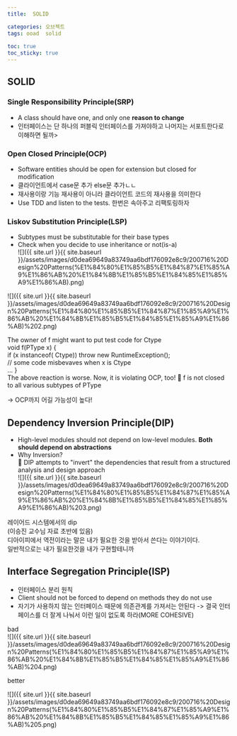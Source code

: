 ```yaml
---
title:  SOLID

categories: 오브젝트 
tags: ooad  solid
 
toc: true
toc_sticky: true
---
```


  
  
## SOLID  
### Single Responsibility Principle(SRP)  
- A class should have one, and only one **reason to change**  
- 인터페이스는 단 하나의 퍼블릭 인터페이스를 가져야하고 나머지는 서포트한다로 이해하면 될까>  
  
### Open Closed Principle(OCP)  
- Software entities should be open for extension but closed for modification  
- 클라이언트에서 case문 추가 else문 추가ㄴㄴ  
- 재사용이랑 기능 재사용이 아니라 클라이언트 코드의 재사용을 의미한다  
- Use TDD and listen to the tests. 한번은 속아주고 리팩토링하자  
  
### Liskov Substitution Principle(LSP)  
- Subtypes must be substitutable for their base types  
- Check when you decide to use inheritance or not(is-a)  
![]({{ site.url }}{{ site.baseurl }}/assets/images/d0dea69649a83749aa6bdf176092e8c9/200716%20Design%20Patterns(%E1%84%80%E1%85%B5%E1%84%87%E1%85%A9%E1%86%AB%20%E1%84%8B%E1%85%B5%E1%84%85%E1%85%A9%E1%86%AB).png)  
  
![]({{ site.url }}{{ site.baseurl }}/assets/images/d0dea69649a83749aa6bdf176092e8c9/200716%20Design%20Patterns(%E1%84%80%E1%85%B5%E1%84%87%E1%85%A9%E1%86%AB%20%E1%84%8B%E1%85%B5%E1%84%85%E1%85%A9%E1%86%AB)%202.png)  
  
The owner of f might want to put test code for Ctype  
    void f(PType x) {  
    if (x instanceof( Ctype)) throw new RuntimeException();  
    // some code misbevaves when x is Ctype  
... }  
 The above reaction is worse. Now, it is violating OCP, too!  f is not closed to all various subtypes of PType  
  
-> OCP까지 어길 가능성이 높다!  
  
  
## Dependency Inversion Principle(DIP)  
- High-level modules should not depend on low-level modules. **Both should depend on abstractions**  
- Why Inversion?  
 DIP attempts to "invert" the dependencies that result from a structured analysis and design approach  
![]({{ site.url }}{{ site.baseurl }}/assets/images/d0dea69649a83749aa6bdf176092e8c9/200716%20Design%20Patterns(%E1%84%80%E1%85%B5%E1%84%87%E1%85%A9%E1%86%AB%20%E1%84%8B%E1%85%B5%E1%84%85%E1%85%A9%E1%86%AB)%203.png)  
  
레이어드 시스템에서의 dip  
(이승진 교수님 자료 초반에 있음)  
디아이피에서 역전이라는 말은 내가 필요한 것을 받아서 쓴다는 이야기이다.  
일반적으로는 내가 필요한것을 내가 구현할테니까  
  
  
  
## Interface Segregation Principle(ISP)  
- 인터페이스 분리 원칙  
- Client should not be forced to depend on methods they do not use  
- 자기가 사용하지 않는 인터페이스 때문에 의존관계를 가져서는 안된다 -> 결국 인터페이스를 더 잘게 나눠서 이런 일이 없도록 하라(MORE COHESIVE)  
  
  
bad  
![]({{ site.url }}{{ site.baseurl }}/assets/images/d0dea69649a83749aa6bdf176092e8c9/200716%20Design%20Patterns(%E1%84%80%E1%85%B5%E1%84%87%E1%85%A9%E1%86%AB%20%E1%84%8B%E1%85%B5%E1%84%85%E1%85%A9%E1%86%AB)%204.png)  
  
better  
  
![]({{ site.url }}{{ site.baseurl }}/assets/images/d0dea69649a83749aa6bdf176092e8c9/200716%20Design%20Patterns(%E1%84%80%E1%85%B5%E1%84%87%E1%85%A9%E1%86%AB%20%E1%84%8B%E1%85%B5%E1%84%85%E1%85%A9%E1%86%AB)%205.png)  
  
  
  
  
  
  
